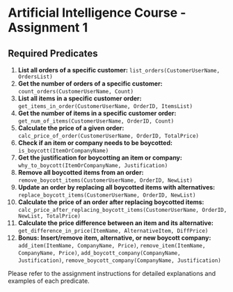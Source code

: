 # Artificial Intelligence Course - Assignment 1

## Required Predicates

1. **List all orders of a specific customer:** `list_orders(CustomerUserName, OrdersList)`
2. **Get the number of orders of a specific customer:** `count_orders(CustomerUserName, Count)`
3. **List all items in a specific customer order:** `get_items_in_order(CustomerUserName, OrderID, ItemsList)`
4. **Get the number of items in a specific customer order:** `get_num_of_items(CustomerUserName, OrderID, Count)`
5. **Calculate the price of a given order:** `calc_price_of_order(CustomerUserName, OrderID, TotalPrice)`
6. **Check if an item or company needs to be boycotted:** `is_boycott(ItemOrCompanyName)`
7. **Get the justification for boycotting an item or company:** `why_to_boycott(ItemOrCompanyName, Justification)`
8. **Remove all boycotted items from an order:** `remove_boycott_items(CustomerUserName, OrderID, NewList)`
9. **Update an order by replacing all boycotted items with alternatives:** `replace_boycott_items(CustomerUserName, OrderID, NewList)`
10. **Calculate the price of an order after replacing boycotted items:** `calc_price_after_replacing_boycott_items(CustomerUserName, OrderID, NewList, TotalPrice)`
11. **Calculate the price difference between an item and its alternative:** `get_difference_in_price(ItemName, AlternativeItem, DiffPrice)`
12. **Bonus: Insert/remove item, alternative, or new boycott company:** `add_item(ItemName, CompanyName, Price)`, `remove_item(ItemName, CompanyName, Price)`, `add_boycott_company(CompanyName, Justification)`, `remove_boycott_company(CompanyName, Justification)`

Please refer to the assignment instructions for detailed explanations and examples of each predicate.
